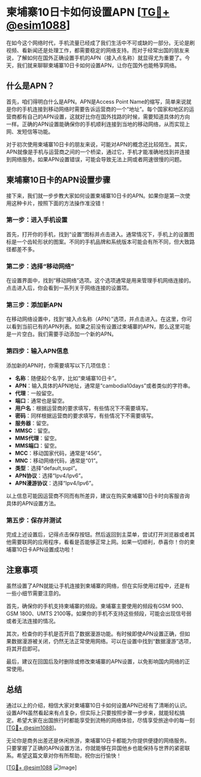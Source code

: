 # 柬埔寨10日卡如何设置APN [[TG💪+ @esim1088](https://t.me/s/esim1088)]

在如今这个网络时代，手机流量已经成了我们生活中不可或缺的一部分。无论是刷视频、看新闻还是处理工作，都需要稳定的网络支持。而对于经常出国的朋友来说，了解如何在国外正确设置手机的APN（接入点名称）就显得尤为重要了。今天，我们就来聊聊柬埔寨10日卡如何设置APN，让你在国外也能畅享网络。

## 什么是APN？

首先，咱们得明白什么是APN。APN是Access Point Name的缩写，简单来说就是你的手机连接到移动网络时需要告诉运营商的一个“地址”。每个国家和地区的运营商都有自己的APN设置，这就好比你在国外找路的时候，需要知道具体的方向一样。正确的APN设置能确保你的手机顺利连接到当地的移动网络，从而实现上网、发短信等功能。

对于初次使用柬埔寨10日卡的朋友来说，可能对APN的概念还比较陌生。其实，APN就像是手机与运营商之间的一个桥梁，通过它，手机才能准确地找到并连接到网络服务。如果APN设置错误，可能会导致无法上网或者网速很慢的问题。

## 柬埔寨10日卡的APN设置步骤

接下来，我们就一步步教大家如何设置柬埔寨10日卡的APN。如果你是第一次使用这种卡片，按照下面的方法操作准没错！

### 第一步：进入手机设置

首先，打开你的手机，找到“设置”图标并点击进入。通常情况下，手机上的设置图标是一个齿轮形状的图案。不同的手机品牌和系统版本可能会有所不同，但大致路径都差不多。

### 第二步：选择“移动网络”

在设置界面中，找到“移动网络”选项。这个选项通常是用来管理手机网络连接的。点击进入后，你会看到一系列关于网络连接的设置项。

### 第三步：添加新APN

在移动网络设置中，找到“接入点名称（APN）”选项，并点击进入。在这里，你可以看到当前已有的APN列表。如果之前没有设置过柬埔寨的APN，那么这里可能是一片空白。我们需要手动添加一个新的APN。

### 第四步：输入APN信息

添加新的APN时，你需要填写以下几项信息：

- **名称**：随便起个名字，比如“柬埔寨10日卡”。
- **APN**：输入具体的APN地址，通常是“cambodia10days”或者类似的字符串。
- **代理**：一般留空。
- **端口**：通常也是留空。
- **用户名**：根据运营商的要求填写，有些情况下不需要填写。
- **密码**：同样根据运营商的要求填写，有些情况下不需要填写。
- **服务器**：留空。
- **MMSC**：留空。
- **MMS代理**：留空。
- **MMS端口**：留空。
- **MCC**：移动国家代码，通常是“456”。
- **MNC**：移动网络代码，通常是“01”。
- **类型**：选择“default,supl”。
- **APN协议**：选择“Ipv4/Ipv6”。
- **APN漫游协议**：选择“Ipv4/Ipv6”。

以上信息可能因运营商不同而有所差异，建议在购买柬埔寨10日卡时向客服咨询具体的APN设置方法。

### 第五步：保存并测试

完成上述设置后，记得点击保存按钮。然后返回到主菜单，尝试打开浏览器或者其他需要联网的应用程序，看看是否能够正常上网。如果一切顺利，恭喜你！你的柬埔寨10日卡APN设置成功啦！

## 注意事项

虽然设置了APN就能让手机连接到柬埔寨的网络，但在实际使用过程中，还是有一些小细节需要注意的。

首先，确保你的手机支持柬埔寨的频段。柬埔寨主要使用的频段有GSM 900、GSM 1800、UMTS 2100等。如果你的手机不支持这些频段，可能会出现信号弱或者无法连接的情况。

其次，检查你的手机是否开启了数据漫游功能。有时候即使APN设置正确，但如果数据漫游被关闭，仍然无法正常使用网络。可以在设置中找到“数据漫游”选项，将其开启即可。

最后，建议在回国后及时删除或修改柬埔寨的APN设置，以免影响国内网络的正常使用。

## 总结

通过以上的介绍，相信大家对柬埔寨10日卡如何设置APN已经有了清晰的认识。设置APN虽然看起来有点复杂，但实际上只要按照步骤一步步来，就能轻松搞定。希望大家在出国旅行时都能享受到流畅的网络体验，尽情享受旅途中的每一刻[[TG💪+ @esim1088](https://t.me/s/esim1088)]。

无论你是商务出差还是休闲旅游，柬埔寨10日卡都能为你提供便捷的网络服务。只要掌握了正确的APN设置方法，你就能够在异国他乡也能保持与世界的紧密联系。希望这篇文章对你有所帮助，祝你出行愉快！

[[TG💪+ @esim1088](https://t.me/s/esim1088) ![Image](https://i.postimg.cc/4NQfJmqS/Snipaste-2025-05-13-00-14-12.png)]